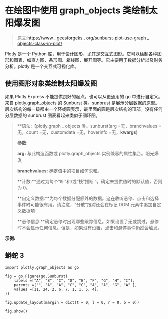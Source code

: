 # 在绘图中使用 graph_objects 类绘制太阳爆发图

> 原文:[https://www . geesforgeks . org/sunburst-plot-use-graph _ objects-class-in-plot/](https://www.geeksforgeeks.org/sunburst-plot-using-graph_objects-class-in-plotly/)

Plotly 是一个 Python 库，用于设计图形，尤其是交互式图形。它可以绘制各种图形和图表，如直方图、条形图、箱线图、展开图等。它主要用于数据分析以及财务分析。plotly 是一个交互式可视化库。

## 使用图形对象类绘制太阳爆发图

如果 Plotly Express 不能提供良好的起点，也可以从更通用的 go 中进行自定义。来自 plotly.graph_objects 的 Sunburst 类。sunbrust 是展示分层数据的原型。层次结构的每一级都由一个环或圆表示，最里面的圆是层次结构的顶部。没有任何分层数据的 sunbrust 图表看起来类似于圆环图。

> **语法:【plotly.graph _ objects 类。sunburst(arg =无，branchvalues =无，count =无，customdata =无，hoverinfo =无，**kwargs)**
> 
> **参数:**
> 
> **arg:** 与此构造函数或 plotly.graph_objects 实例兼容的属性集合。阳光爆发
> 
> **branchvalues:** 确定值中的项目如何求和。
> 
> **计数:**通过为每个“叶”和/或“枝”推断 1，确定未提供值时的默认值，否则为 0。
> 
> **自定义数据:**为每个数据分配额外的数据。这在收听悬停、点击和选择事件时可能很有用。请注意，“分散”跟踪还会在标记 DOM 元素中追加自定义数据项
> 
> **悬停信息:**确定悬停时出现哪些跟踪信息。如果设置了无或跳过，悬停时不会显示任何信息。但是，如果没有设置，点击和悬停事件仍然会触发。

**示例:**

## 蟒蛇 3

```
import plotly.graph_objects as go

fig = go.Figure(go.Sunburst(
    labels =["A", "B", "C", "D", "E", "F", "G", "H", "I"],
    parents =["", "A", "A", "C", "C", "A", "A", "G", "A" ],
    values =[11, 24, 2, 6, 7, 1, 1, 5, 4],
))

fig.update_layout(margin = dict(t = 0, l = 0, r = 0, b = 0))

fig.show()
```